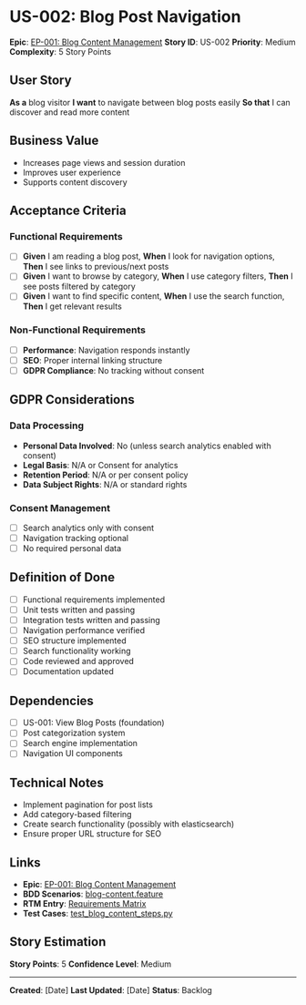 # US-002: Blog Post Navigation

**Epic**: [EP-001: Blog Content Management](../epics/EP-001-blog-content-management.md)
**Story ID**: US-002
**Priority**: Medium
**Complexity**: 5 Story Points

## User Story
**As a** blog visitor
**I want** to navigate between blog posts easily
**So that** I can discover and read more content

## Business Value
- Increases page views and session duration
- Improves user experience
- Supports content discovery

## Acceptance Criteria
### Functional Requirements
- [ ] **Given** I am reading a blog post, **When** I look for navigation options, **Then** I see links to previous/next posts
- [ ] **Given** I want to browse by category, **When** I use category filters, **Then** I see posts filtered by category
- [ ] **Given** I want to find specific content, **When** I use the search function, **Then** I get relevant results

### Non-Functional Requirements
- [ ] **Performance**: Navigation responds instantly
- [ ] **SEO**: Proper internal linking structure
- [ ] **GDPR Compliance**: No tracking without consent

## GDPR Considerations
### Data Processing
- **Personal Data Involved**: No (unless search analytics enabled with consent)
- **Legal Basis**: N/A or Consent for analytics
- **Retention Period**: N/A or per consent policy
- **Data Subject Rights**: N/A or standard rights

### Consent Management
- [ ] Search analytics only with consent
- [ ] Navigation tracking optional
- [ ] No required personal data

## Definition of Done
- [ ] Functional requirements implemented
- [ ] Unit tests written and passing
- [ ] Integration tests written and passing
- [ ] Navigation performance verified
- [ ] SEO structure implemented
- [ ] Search functionality working
- [ ] Code reviewed and approved
- [ ] Documentation updated

## Dependencies
- [ ] US-001: View Blog Posts (foundation)
- [ ] Post categorization system
- [ ] Search engine implementation
- [ ] Navigation UI components

## Technical Notes
- Implement pagination for post lists
- Add category-based filtering
- Create search functionality (possibly with elasticsearch)
- Ensure proper URL structure for SEO

## Links
- **Epic**: [EP-001: Blog Content Management](../epics/EP-001-blog-content-management.md)
- **BDD Scenarios**: [blog-content.feature](../../02-technical/bdd-scenarios/blog-content.feature)
- **RTM Entry**: [Requirements Matrix](../../traceability/requirements-matrix.md)
- **Test Cases**: [test_blog_content_steps.py](../../../tests/bdd/step_definitions/test_blog_content_steps.py)

## Story Estimation
**Story Points**: 5
**Confidence Level**: Medium

---
**Created**: [Date]
**Last Updated**: [Date]
**Status**: Backlog